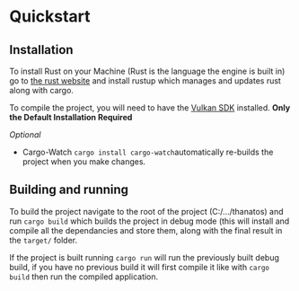 # Quickstart
## Installation

To install Rust on your Machine (Rust is the language the engine is built in) go to [the rust website](https://www.rust-lang.org/learn/get-started) and install rustup which manages and updates rust along with cargo.  

To compile the project, you will need to have the [Vulkan SDK](https://vulkan.lunarg.com/sdk) installed. **Only the Default Installation Required**

_Optional_ 
- Cargo-Watch `cargo install cargo-watch`automatically re-builds the project when you make changes.

## Building and running

To build the project navigate to the root of the project (C:/.../thanatos) and run `cargo build` which builds the project in debug mode (this will install and compile all the dependancies and store them, along with the final result in the `target/` folder.

If the project is built running `cargo run` will run the previously built debug build, if you have no previous build it will first compile it like with `cargo build` then run the compiled application.

